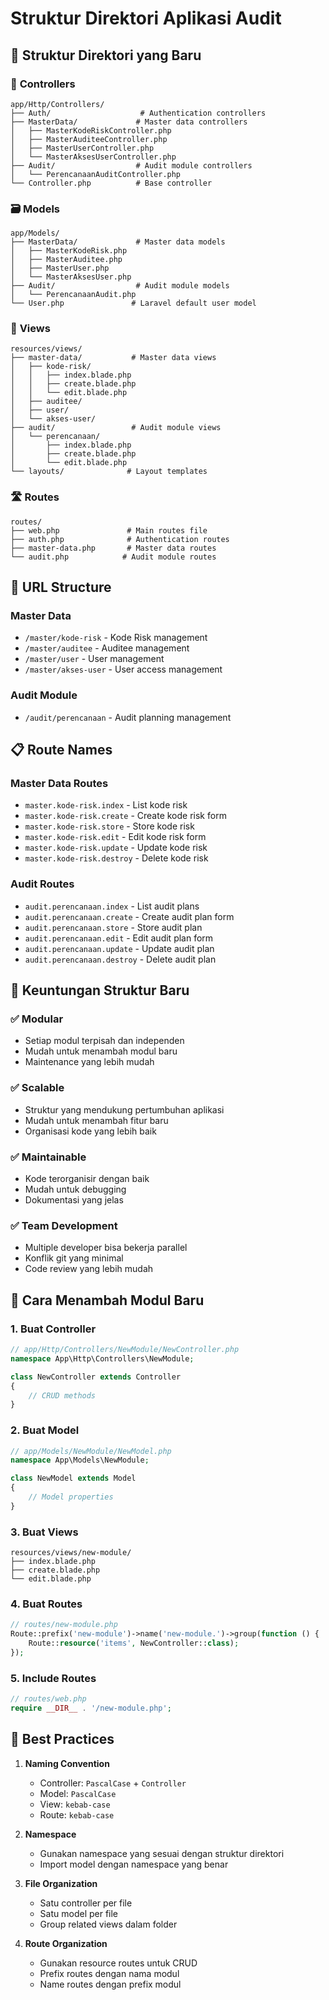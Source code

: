 # Struktur Direktori Aplikasi Audit

## 📁 Struktur Direktori yang Baru

### 🎯 **Controllers**
```
app/Http/Controllers/
├── Auth/                    # Authentication controllers
├── MasterData/             # Master data controllers
│   ├── MasterKodeRiskController.php
│   ├── MasterAuditeeController.php
│   ├── MasterUserController.php
│   └── MasterAksesUserController.php
├── Audit/                  # Audit module controllers
│   └── PerencanaanAuditController.php
└── Controller.php          # Base controller
```

### 🗃️ **Models**
```
app/Models/
├── MasterData/             # Master data models
│   ├── MasterKodeRisk.php
│   ├── MasterAuditee.php
│   ├── MasterUser.php
│   └── MasterAksesUser.php
├── Audit/                  # Audit module models
│   └── PerencanaanAudit.php
└── User.php               # Laravel default user model
```

### 🎨 **Views**
```
resources/views/
├── master-data/           # Master data views
│   ├── kode-risk/
│   │   ├── index.blade.php
│   │   ├── create.blade.php
│   │   └── edit.blade.php
│   ├── auditee/
│   ├── user/
│   └── akses-user/
├── audit/                 # Audit module views
│   └── perencanaan/
│       ├── index.blade.php
│       ├── create.blade.php
│       └── edit.blade.php
└── layouts/              # Layout templates
```

### 🛣️ **Routes**
```
routes/
├── web.php               # Main routes file
├── auth.php              # Authentication routes
├── master-data.php       # Master data routes
└── audit.php            # Audit module routes
```

## 🔗 **URL Structure**

### Master Data
- `/master/kode-risk` - Kode Risk management
- `/master/auditee` - Auditee management  
- `/master/user` - User management
- `/master/akses-user` - User access management

### Audit Module
- `/audit/perencanaan` - Audit planning management

## 📋 **Route Names**

### Master Data Routes
- `master.kode-risk.index` - List kode risk
- `master.kode-risk.create` - Create kode risk form
- `master.kode-risk.store` - Store kode risk
- `master.kode-risk.edit` - Edit kode risk form
- `master.kode-risk.update` - Update kode risk
- `master.kode-risk.destroy` - Delete kode risk

### Audit Routes
- `audit.perencanaan.index` - List audit plans
- `audit.perencanaan.create` - Create audit plan form
- `audit.perencanaan.store` - Store audit plan
- `audit.perencanaan.edit` - Edit audit plan form
- `audit.perencanaan.update` - Update audit plan
- `audit.perencanaan.destroy` - Delete audit plan

## 🚀 **Keuntungan Struktur Baru**

### ✅ **Modular**
- Setiap modul terpisah dan independen
- Mudah untuk menambah modul baru
- Maintenance yang lebih mudah

### ✅ **Scalable**
- Struktur yang mendukung pertumbuhan aplikasi
- Mudah untuk menambah fitur baru
- Organisasi kode yang lebih baik

### ✅ **Maintainable**
- Kode terorganisir dengan baik
- Mudah untuk debugging
- Dokumentasi yang jelas

### ✅ **Team Development**
- Multiple developer bisa bekerja parallel
- Konflik git yang minimal
- Code review yang lebih mudah

## 🔧 **Cara Menambah Modul Baru**

### 1. Buat Controller
```php
// app/Http/Controllers/NewModule/NewController.php
namespace App\Http\Controllers\NewModule;

class NewController extends Controller
{
    // CRUD methods
}
```

### 2. Buat Model
```php
// app/Models/NewModule/NewModel.php
namespace App\Models\NewModule;

class NewModel extends Model
{
    // Model properties
}
```

### 3. Buat Views
```
resources/views/new-module/
├── index.blade.php
├── create.blade.php
└── edit.blade.php
```

### 4. Buat Routes
```php
// routes/new-module.php
Route::prefix('new-module')->name('new-module.')->group(function () {
    Route::resource('items', NewController::class);
});
```

### 5. Include Routes
```php
// routes/web.php
require __DIR__ . '/new-module.php';
```

## 📝 **Best Practices**

1. **Naming Convention**
   - Controller: `PascalCase` + `Controller`
   - Model: `PascalCase`
   - View: `kebab-case`
   - Route: `kebab-case`

2. **Namespace**
   - Gunakan namespace yang sesuai dengan struktur direktori
   - Import model dengan namespace yang benar

3. **File Organization**
   - Satu controller per file
   - Satu model per file
   - Group related views dalam folder

4. **Route Organization**
   - Gunakan resource routes untuk CRUD
   - Prefix routes dengan nama modul
   - Name routes dengan prefix modul 
